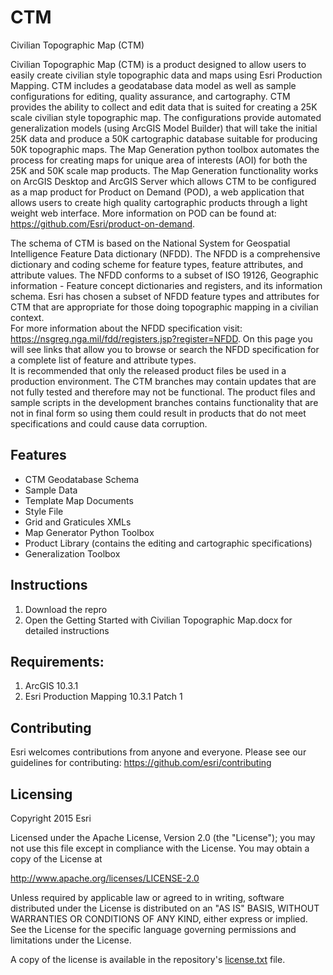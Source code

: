 CTM
===

Civilian Topographic Map (CTM)

Civilian Topographic Map (CTM) is a product designed to allow users to easily create civilian style topographic data and maps using Esri Production Mapping.  CTM includes a geodatabase data model as well as sample configurations for editing, quality assurance, and cartography.  CTM provides the ability to collect and edit data that is suited for creating a 25K scale civilian style topographic map.  The configurations provide automated generalization models (using ArcGIS Model Builder) that will take the initial 25K data and produce a 50K cartographic database suitable for producing 50K topographic maps.   The Map Generation python toolbox automates the process for creating maps for unique area of interests (AOI) for both the 25K and 50K scale map products.  The Map Generation functionality works on ArcGIS Desktop and ArcGIS Server which allows CTM to be configured as a map product for Product on Demand (POD), a web application that allows users to create high quality cartographic products through a light weight web interface.  More information on POD can be found at:  https://github.com/Esri/product-on-demand.

The schema of CTM is based on the National System for Geospatial Intelligence Feature Data dictionary (NFDD).   The NFDD is a comprehensive dictionary and coding scheme for feature types, feature attributes, and attribute values. The NFDD conforms to a subset of ISO 19126, Geographic information - Feature concept dictionaries and registers, and its information schema.  Esri has chosen a subset of NFDD feature types and attributes for CTM that are appropriate for those doing topographic mapping in a civilian context.  
For more information about the NFDD specification visit: https://nsgreg.nga.mil/fdd/registers.jsp?register=NFDD. On this page you will see links that allow you to browse or search the NFDD specification for a complete list of feature and attribute types.  
It is recommended that only the released product files be used in a production environment.  The CTM branches may contain updates that are not fully tested and therefore may not be functional.  The product files and sample scripts in the development branches contains functionality that are not in final form so using them could result in products that do not meet specifications and could cause data corruption.


Features
---
  - CTM Geodatabase Schema
  - Sample Data
  - Template Map Documents
  - Style File
  - Grid and Graticules XMLs
  - Map Generator Python Toolbox 
  - Product Library (contains the editing and cartographic specifications)
  - Generalization Toolbox


Instructions
---
  1.  Download the repro
  2.  Open the Getting Started with Civilian Topographic Map.docx for detailed instructions


Requirements:
---
  1.  ArcGIS 10.3.1
  2.  Esri Production Mapping 10.3.1 Patch 1

  
Contributing
---

Esri welcomes contributions from anyone and everyone. Please see our guidelines for contributing:  https://github.com/esri/contributing

Licensing
---

Copyright 2015 Esri

Licensed under the Apache License, Version 2.0 (the "License"); you may not use this file except in compliance with the License. You may obtain a copy of the License at

http://www.apache.org/licenses/LICENSE-2.0

Unless required by applicable law or agreed to in writing, software distributed under the License is distributed on an "AS IS" BASIS, WITHOUT WARRANTIES OR CONDITIONS OF ANY KIND, either express or implied. See the License for the specific language governing permissions and limitations under the License.

A copy of the license is available in the repository's [license.txt](LICENSE.txt?raw=true) file.
